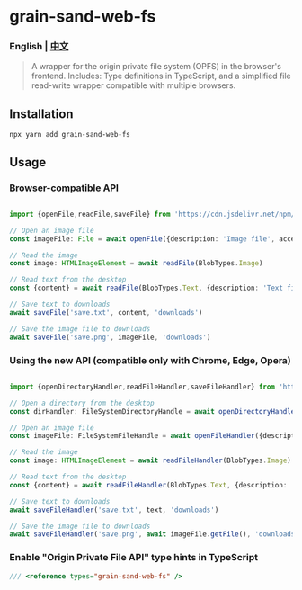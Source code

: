# grain-sand-web-fs

### English | [中文](README.cn.md)

> A wrapper for the origin private file system (OPFS) in the browser's frontend.
> Includes: Type definitions in TypeScript, and a simplified file read-write wrapper compatible with multiple browsers.

## Installation

```shell
npx yarn add grain-sand-web-fs
```

## Usage

### Browser-compatible API

```ts

import {openFile,readFile,saveFile} from 'https://cdn.jsdelivr.net/npm/grain-sand-web-fs/lib/index.web.js'

// Open an image file
const imageFile: File = await openFile({description: 'Image file', access: '.png'})

// Read the image
const image: HTMLImageElement = await readFile(BlobTypes.Image)

// Read text from the desktop
const {content} = await readFile(BlobTypes.Text, {description: 'Text file', access: '.txt'}, 'desktop')

// Save text to downloads
await saveFile('save.txt', content, 'downloads')

// Save the image file to downloads
await saveFile('save.png', imageFile, 'downloads')

```

### Using the new API (compatible only with Chrome, Edge, Opera)

```ts

import {openDirectoryHandler,readFileHandler,saveFileHandler} from 'https://cdn.jsdelivr.net/npm/grain-sand-web-fs/lib/index.web.js'

// Open a directory from the desktop
const dirHandler: FileSystemDirectoryHandle = await openDirectoryHandler('desktop')

// Open an image file
const imageFile: FileSystemFileHandle = await openFileHandler({description: 'Image file', access: '.png'})

// Read the image
const image: HTMLImageElement = await readFileHandler(BlobTypes.Image)

// Read text from the desktop
const {content} = await readFileHandler(BlobTypes.Text, {description: 'Text file', access: '.txt'}, 'desktop')

// Save text to downloads
await saveFileHandler('save.txt', text, 'downloads')

// Save the image file to downloads
await saveFileHandler('save.png', await imageFile.getFile(), 'downloads')

```

### Enable "Origin Private File API" type hints in TypeScript

```typescript
/// <reference types="grain-sand-web-fs" />
```